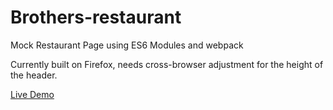 # Brothers-restaurant
Mock Restaurant Page using ES6 Modules and webpack

Currently built on Firefox, needs cross-browser adjustment for the height of the header.

<a href="https://khabera.github.io/Brothers-restaurant/">Live Demo</a>
